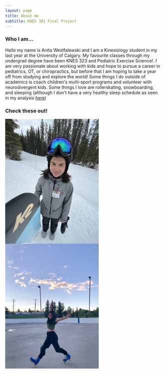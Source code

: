 ```yaml
---
layout: page
title: About me
subtitle: KNES 381 Final Project
---
```


### Who I am...
Hello my name is Anita Westfalewski and I am a Kinesiology student in my last year at the University of Calgary. My favourite classes through my undergrad degree have been KNES 323 and Pediatric Exercise Science!. I am very passionate about working with kids and hope to pursue a career in pediatrics, OT, or chiropractics, but before that I am hoping to take a year off from studying and explore the world! Some things I do outside of academics is coach children's multi-sport programs and volunteer with neurodivergent kids. Some things I love are rollerskating, snowboarding, and sleeping (although I don't have a very healthy sleep schedule as seen in my analysis [here](https://anita-westfalewski.github.io/381_FinalProject/excel/))

### Check these out!
[<img align ="left" width="300" height="400" src="IMG_6142.jpeg">](snowboarding.md) 

[<img align ="center" width="300" height="400" src="IMG_2414.jpg">](rollerskating.md)
